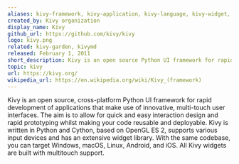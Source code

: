 ```yaml
---
aliases: kivy-framework, kivy-application, kivy-language, kivy-widget, python-kivy
created_by: Kivy organization
display_name: Kivy
github_url: https://github.com/kivy/kivy
logo: kivy.png
related: kivy-garden, kivymd
released: February 1, 2011
short_description: Kivy is an open source Python UI framework for rapid development of applications that make use of innovative user interfaces.
topic: kivy
url: https://kivy.org/
wikipedia_url: https://en.wikipedia.org/wiki/Kivy_(framework)
---
```

Kivy is an open source, cross-platform Python UI framework for rapid development of applications that make use of innovative, multi-touch user interfaces. The aim is to allow for quick and easy interaction design and rapid prototyping whilst making your code reusable and deployable. Kivy is written in Python and Cython, based on OpenGL ES 2, supports various input devices and has an extensive widget library. With the same codebase, you can target Windows, macOS, Linux, Android, and iOS. All Kivy widgets are built with multitouch support.
